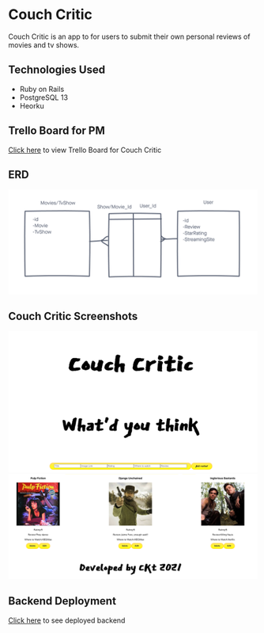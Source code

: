 # Couch Critic

Couch Critic is an app to for users to submit their own personal reviews of movies and tv shows.


## Technologies Used 

- Ruby on Rails
- PostgreSQL 13
- Heorku


## Trello Board for PM 

[Click here](https://trello.com/b/BSdnyZ9u/couch-critic) to view Trello Board for Couch Critic 

## ERD
![CouchCritic](imgs/ERD.png)


## Couch Critic Screenshots

![CouchCritic](imgs/CouchCritic.png)
![CouchCritic](imgs/Reviews.png)

## Backend Deployment
[Click here](https://couch-critic-api.herokuapp.com/) to see deployed backend